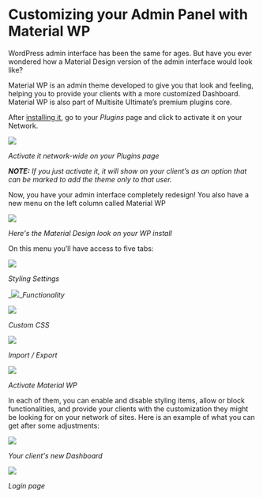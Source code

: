 # Customizing your Admin Panel with Material WP

WordPress admin interface has been the same for ages. But have you ever wondered how a Material Design version of the admin interface would look like?

Material WP is an admin theme developed to give you that look and feeling, helping you to provide your clients with a more customized Dashboard. Material WP is also part of Multisite Ultimate’s premium plugins core.

After [installing it](https://help.wpultimo.com/faq/where-can-i-download-the-add-ons), go to your _Plugins_ page and click to activate it on your Network.

![](https://wp-ultimo-space.fra1.cdn.digitaloceanspaces.com/hs-file-WgljuQxy9a.png)

_Activate it network-wide on your Plugins page_

_**NOTE:**_ _If you just activate it, it will show on your client’s as an option that can be marked to add the theme only to that user._

Now, you have your admin interface completely redesign! You also have a new menu on the left column called Material WP

![](https://wp-ultimo-space.fra1.cdn.digitaloceanspaces.com/hs-file-l9ivnUahyp.png)

_Here's the Material Design look on your WP install_

On this menu you’ll have access to five tabs:

![](https://wp-ultimo-space.fra1.cdn.digitaloceanspaces.com/hs-file-0MOdih4q87.png)

_Styling Settings_

_![](https://wp-ultimo-space.fra1.cdn.digitaloceanspaces.com/hs-file-cpnAkR2VRd.png)__Functionality_

_![](https://wp-ultimo-space.fra1.cdn.digitaloceanspaces.com/hs-file-77W1kvv2Ve.png)_

_Custom CSS_

_![](https://wp-ultimo-space.fra1.cdn.digitaloceanspaces.com/hs-file-N1FuSBKr55.png)_

_Import / Export_

_![](https://wp-ultimo-space.fra1.cdn.digitaloceanspaces.com/hs-file-HEe4m2fhES.png)_

_Activate Material WP_

In each of them, you can enable and disable styling items, allow or block functionalities, and provide your clients with the customization they might be looking for on your network of sites. Here is an example of what you can get after some adjustments:

![](https://wp-ultimo-space.fra1.cdn.digitaloceanspaces.com/hs-file-dKFoI3vSS6.png)

_Your client's new Dashboard_

_![](https://wp-ultimo-space.fra1.cdn.digitaloceanspaces.com/hs-file-hU2aKJwXDN.png)_

_Login page_
